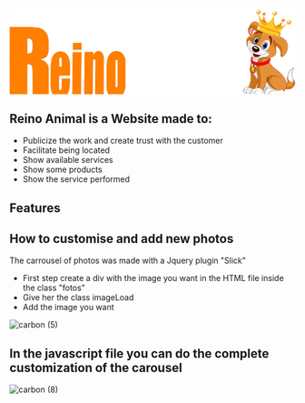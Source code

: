 <img class="logo" align="center" src="./IMG/reinoAnimalLogo.png"> 

## Reino Animal is a Website made to: 
- Publicize the work and create trust with the customer
- Facilitate being located
- Show available services
- Show some products
- Show the service performed


## Features

## How to customise and add new photos
The carrousel of photos was made with a Jquery plugin "Slick"

* First step create a div with the image you want in the HTML file inside the class "fotos" 
* Give her the class imageLoad
* Add the image you want

![carbon (5)](https://user-images.githubusercontent.com/60366579/169146247-ce11402e-a23c-4942-b18a-4fddad15584b.png)

## In the javascript file you can do the complete customization of the carousel

![carbon (8)](https://user-images.githubusercontent.com/60366579/169146578-7fa4b36a-27b3-4e6f-83d4-01cab7407c9b.png)



